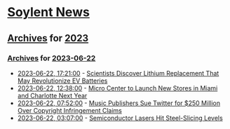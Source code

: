 # [Soylent News](../../../README.md)

## [Archives](../../index.md) for [2023](../index.md)

### [Archives](../../index.md) for [2023-06-22](index.md)

* [2023-06-22, 17:21:00](https://soylentnews.org/article.pl?sid=23/06/22/016247&from=rss) - [Scientists Discover Lithium Replacement That May Revolutionize EV Batteries](https://soylentnews.org/article.pl?sid=23/06/22/016247&from=rss)
* [2023-06-22, 12:38:00](https://soylentnews.org/article.pl?sid=23/06/22/0047212&from=rss) - [Micro Center to Launch New Stores in Miami and Charlotte Next Year](https://soylentnews.org/article.pl?sid=23/06/22/0047212&from=rss)
* [2023-06-22, 07:52:00](https://soylentnews.org/article.pl?sid=23/06/21/1224244&from=rss) - [Music Publishers Sue Twitter for $250 Million Over Copyright Infringement Claims](https://soylentnews.org/article.pl?sid=23/06/21/1224244&from=rss)
* [2023-06-22, 03:07:00](https://soylentnews.org/article.pl?sid=23/06/21/1219235&from=rss) - [Semiconductor Lasers Hit Steel-Slicing Levels](https://soylentnews.org/article.pl?sid=23/06/21/1219235&from=rss)
